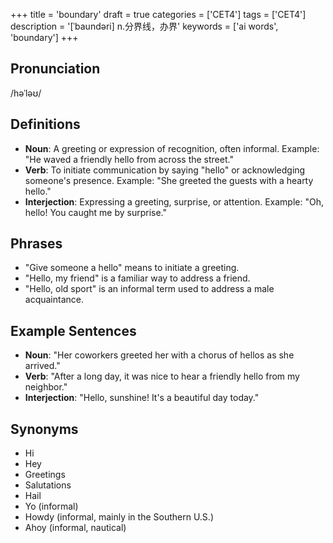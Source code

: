 +++
title = 'boundary'
draft = true
categories = ['CET4']
tags = ['CET4']
description = '[ˈbaundəri] n.分界线，办界'
keywords = ['ai words', 'boundary']
+++

## Pronunciation
/həˈləʊ/

## Definitions
- **Noun**: A greeting or expression of recognition, often informal. Example: "He waved a friendly hello from across the street."
- **Verb**: To initiate communication by saying "hello" or acknowledging someone's presence. Example: "She greeted the guests with a hearty hello."
- **Interjection**: Expressing a greeting, surprise, or attention. Example: "Oh, hello! You caught me by surprise."

## Phrases
- "Give someone a hello" means to initiate a greeting.
- "Hello, my friend" is a familiar way to address a friend.
- "Hello, old sport" is an informal term used to address a male acquaintance.

## Example Sentences
- **Noun**: "Her coworkers greeted her with a chorus of hellos as she arrived."
- **Verb**: "After a long day, it was nice to hear a friendly hello from my neighbor."
- **Interjection**: "Hello, sunshine! It's a beautiful day today."

## Synonyms
- Hi
- Hey
- Greetings
- Salutations
- Hail
- Yo (informal)
- Howdy (informal, mainly in the Southern U.S.)
- Ahoy (informal, nautical)
